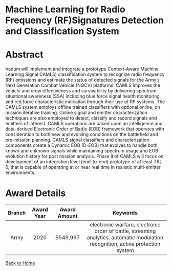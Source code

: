
Machine Learning for Radio Frequency (RF)Signatures Detection and Classification System
=======================================================================================

# Abstract


Vadum will implement and integrate a prototype Context-Aware Machine Learning Signal CAMLS) classification system to recognize radio frequency (RF) emissions and estimate the status of detected signals for the Army’s Next Generation Combat Vehicle (NGCV) platforms. CAMLS improves the vehicle and crew effectiveness and survivability by delivering spectrum situational awareness (SSA) including blue force signal health monitoring, and red force characteristic indication through their use of RF systems. The CAMLS system employs offline trained classifiers with optional online, on mission iterative training. Online signal and emitter characterization techniques are also employed to detect, classify and record signals and emitters of interest. CAMLS operations are based upon an intelligence and data-derived Electronic Order of Battle (EOB) framework that operates with consideration to both new and evolving conditions on the battlefield and pre-mission planning. CAMLS signal classifiers and characterization components create a Dynamic EOB (D-EOB) that evolves to handle both known and unknown signals while maintaining spectrum usage and EOB evolution history for post mission analysis. Phase II of CAMLS will focus on development of an integration level (end-to-end) prototype of at least TRL 6, that is capable of operating at or near real time in realistic multi-emitter environments.  

# Award Details

|Branch|Award Year|Award Amount|Keywords|
| :---: | :---: | :---: | :---: |
|Army|2020|$549,997|electronic warfare, electronic order of battle, streaming analytics, automatic modulation recognition, active protection system|
  
  


[Back to Home](https://github.com/chrischow/dod_sbir_awards/Reports/CC/#1118)
